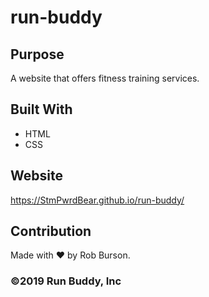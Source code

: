 # run-buddy

## Purpose
A website that offers fitness training services.

## Built With
* HTML
* CSS

## Website
https://StmPwrdBear.github.io/run-buddy/

## Contribution
Made with ❤️ by Rob Burson.

### ©️2019 Run Buddy, Inc
